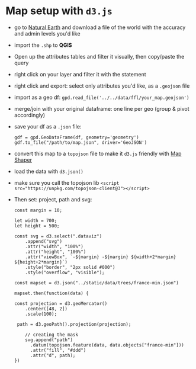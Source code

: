 # Map setup with `d3.js`

- go to [Natural Earth](https://www.naturalearthdata.com/downloads/) and download a file of the world with the accuracy and admin levels you'd like
- import the `.shp` to **QGIS**
- Open up the attributes tables and filter it visually, then copy/paste the query
- right click on your layer and filter it with the statement
- right click and export: select only attributes you'd like, as a `.geojson` file
- import as a geo df: `gpd.read_file('../../data/ffl/your_map.geojson')`
- merge/join with your original dataframe: one line per geo (group & pivot accordingly)
- save your df as a `.json` file:  

	```
	gdf = gpd.GeoDataFrame(df, geometry='geometry')
	gdf.to_file("/path/to/map.json", driver='GeoJSON')
- convert this map to a `topojson` file to make it `d3.js` friendly with [Map Shaper](https://mapshaper.org/)
- load the data with `d3.json()`
- make sure you call the topojson lib `<script src="https://unpkg.com/topojson-client@3"></script>`  
- Then set: project, path and svg:  

	```
	const margin = 10;

	let width = 700;
	let height = 500;
	
	const svg = d3.select(".dataviz")
	    .append("svg")
	    .attr("width", "100%")
	    .attr("height", "100%")
	    .attr("viewBox", `-${margin} -${margin} ${width+2*margin} ${height+2*margin}`)
	    .style("border", "2px solid #000")
	    .style("overflow", "visible");
	
	const mapset = d3.json("../static/data/trees/france-min.json")
	
	mapset.then(function(data) {
	
	const projection = d3.geoMercator()
	 	.center([48, 2])
	 	.scale(100);
	
	 path = d3.geoPath().projection(projection);
	
		// creating the mask
		svg.append("path")
	      .datum(topojson.feature(data, data.objects["france-min"]))
	      .attr("fill", "#ddd")
	      .attr("d", path);
	})
	```
